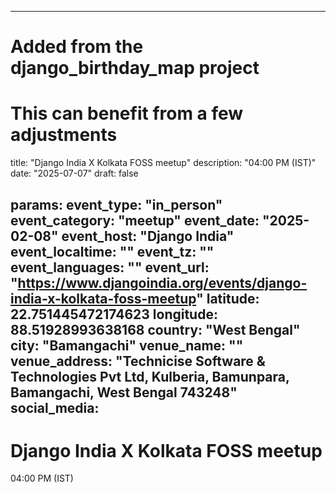 
---
# Added from the django_birthday_map project
# This can benefit from a few adjustments
title: "Django India X Kolkata FOSS meetup"
description: "04:00 PM (IST)"
date: "2025-07-07"
draft: false

params:
  event_type: "in_person"
  event_category: "meetup"
  event_date: "2025-02-08"
  event_host: "Django India"
  event_localtime: ""
  event_tz: ""
  event_languages: ""
  event_url: "https://www.djangoindia.org/events/django-india-x-kolkata-foss-meetup"
  latitude: 22.751445472174623
  longitude: 88.51928993638168
  country: "West Bengal"
  city: "Bamangachi"
  venue_name: ""
  venue_address: "Technicise Software & Technologies Pvt Ltd, Kulberia, Bamunpara, Bamangachi, West Bengal 743248"
  social_media:
---

# Django India X Kolkata FOSS meetup

04:00 PM (IST)
